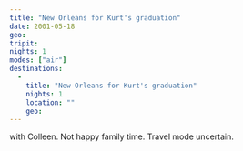```yaml
---
title: "New Orleans for Kurt's graduation"
date: 2001-05-18
geo: 
tripit: 
nights: 1
modes: ["air"]
destinations:
  -
    title: "New Orleans for Kurt's graduation"
    nights: 1
    location: ""
    geo: 
---
```


with Colleen. Not happy family time. Travel mode uncertain.
